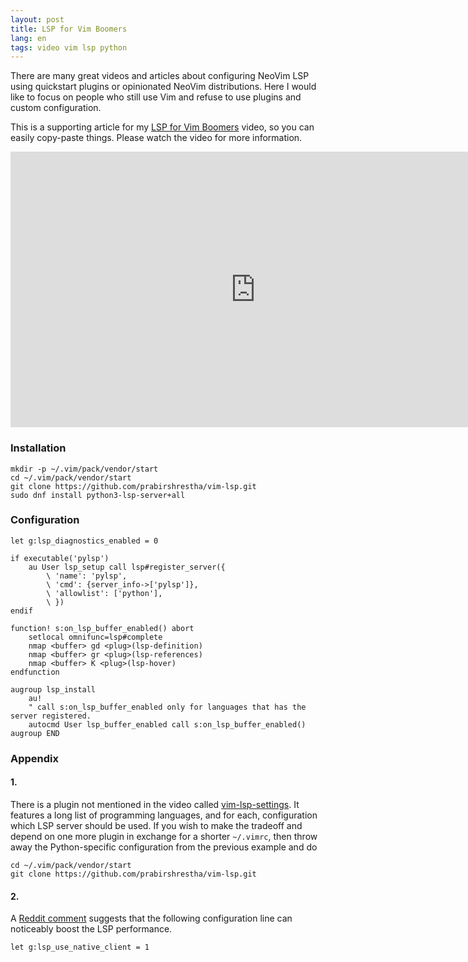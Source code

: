 ```yaml
---
layout: post
title: LSP for Vim Boomers
lang: en
tags: video vim lsp python
---
```


There are many great videos and articles about configuring NeoVim LSP
using quickstart plugins or opinionated NeoVim distributions. Here I
would like to focus on people who still use Vim and refuse to use
plugins and custom configuration.

This is a supporting article for my [LSP for Vim Boomers][video]
video, so you can easily copy-paste things. Please watch the video for more information.

<div class="text-center img-row row">
<iframe width="784" height="441" src="https://www.youtube.com/embed/-aIPEOxUCUY?si=qvz4LF3C0s9tWx82" title="YouTube video player" frameborder="0" allow="accelerometer; autoplay; clipboard-write; encrypted-media; gyroscope; picture-in-picture; web-share" referrerpolicy="strict-origin-when-cross-origin" allowfullscreen></iframe>
</div>



### Installation

```
mkdir -p ~/.vim/pack/vendor/start
cd ~/.vim/pack/vendor/start
git clone https://github.com/prabirshrestha/vim-lsp.git
sudo dnf install python3-lsp-server+all
```

### Configuration

```vim
let g:lsp_diagnostics_enabled = 0

if executable('pylsp')
    au User lsp_setup call lsp#register_server({
        \ 'name': 'pylsp',
        \ 'cmd': {server_info->['pylsp']},
        \ 'allowlist': ['python'],
        \ })
endif

function! s:on_lsp_buffer_enabled() abort
    setlocal omnifunc=lsp#complete
    nmap <buffer> gd <plug>(lsp-definition)
    nmap <buffer> gr <plug>(lsp-references)
    nmap <buffer> K <plug>(lsp-hover)
endfunction

augroup lsp_install
    au!
    " call s:on_lsp_buffer_enabled only for languages that has the server registered.
    autocmd User lsp_buffer_enabled call s:on_lsp_buffer_enabled()
augroup END
```

### Appendix

#### 1.

There is a plugin not mentioned in the video called
[vim-lsp-settings][vim-lsp-settings]. It features a long list of
programming languages, and for each, configuration which LSP
server should be used. If you wish to make the tradeoff and
depend on one more plugin in exchange for a shorter `~/.vimrc`, then
throw away the Python-specific configuration from the previous example
and do

```
cd ~/.vim/pack/vendor/start
git clone https://github.com/prabirshrestha/vim-lsp.git
```

#### 2.

A [Reddit comment][comment] suggests that the following configuration
line can noticeably boost the LSP performance.

```vim
let g:lsp_use_native_client = 1
```


[video]: https://www.youtube.com/watch?v=-aIPEOxUCUY
[vim-lsp-settings]: https://github.com/mattn/vim-lsp-settings
[comment]: https://www.reddit.com/r/vim/comments/1cyh7rs/comment/l5astyh/?utm_source=share&utm_medium=web2x&context=3
